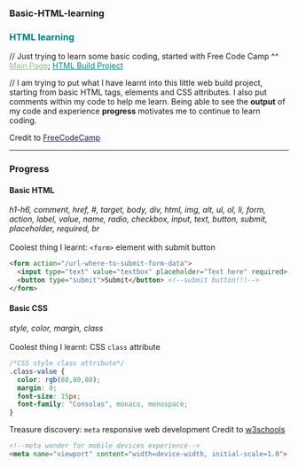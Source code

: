 ### Basic-HTML-learning
### <span style="color: Teal;"><strong>HTML learning</strong></span><br>
// Just trying to learn some basic coding, started with Free Code Camp ^^
<a href="https://mcjoules.github.io/html-learning" style="color: DarkSeaGreen;">Main Page</a>;
<a href="https://mcjoules.github.io/html-learning/htmlbasic" target="_blank" style="color: Teal;"> HTML Build Project</a>

// I am trying to put what I have learnt into this little web build project, starting from basic HTML tags, elements and CSS attributes. I also put comments within my code to help me learn. Being able to see the <b>output</b> of my code and experience <b>progress</b> motivates me to continue to learn coding.

Credit to <a href="https://www.freecodecamp.org/" target="_blank" style="color: MidnightBlue">FreeCodeCamp<a>

---
### **Progress**
#### Basic HTML
*h1-h6, comment, href, #, target, body, div, html, img, alt, ul, ol, li, form, action, label, value, name, radio, checkbox, input, text, button, submit, placeholder, required, br*<br>
<br>
Coolest thing I learnt: `<form>` element with submit button
```html
<form action="/url-where-to-submit-form-data">
  <input type="text" value="textbox" placeholder="Text here" required> <!--required attribute, required before submit-->
  <button type="submit">Submit</button> <!--submit button!!!-->
</form>
```
#### Basic CSS
*style, color, margin, class*<br>
<br>
Coolest thing I learnt: CSS `class` attribute
```css
/*CSS style class attribute*/
.class-value {
  color: rgb(80,80,80);
  margin: 0;
  font-size: 15px;
  font-family: "Consolas", monaco, monospace;
}
```
Treasure discovery: `meta` responsive web development
Credit to <a href="https://www.w3schools.com/css/css_rwd_viewport.asp" target="_blank">w3schools</a>
```html
<!--meta wonder for mobile devices experience-->
<meta name="viewport" content="width=device-width, initial-scale=1.0">
```
